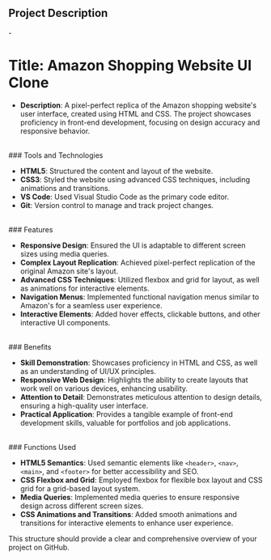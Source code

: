 
<h2> Project Description</h2>

-<h1>Title: Amazon Shopping Website UI Clone</h1>
- **Description**: A pixel-perfect replica of the Amazon shopping website's user interface, created using HTML and CSS. The project showcases proficiency in front-end development, focusing on design accuracy and responsive behavior.
<br>
### Tools and Technologies

- **HTML5**: Structured the content and layout of the website.
- **CSS3**: Styled the website using advanced CSS techniques, including animations and transitions.
- **VS Code**: Used Visual Studio Code as the primary code editor.
- **Git**: Version control to manage and track project changes.
<br>
### Features

- **Responsive Design**: Ensured the UI is adaptable to different screen sizes using media queries.
- **Complex Layout Replication**: Achieved pixel-perfect replication of the original Amazon site's layout.
- **Advanced CSS Techniques**: Utilized flexbox and grid for layout, as well as animations for interactive elements.
- **Navigation Menus**: Implemented functional navigation menus similar to Amazon's for a seamless user experience.
- **Interactive Elements**: Added hover effects, clickable buttons, and other interactive UI components.
<br>
### Benefits

- **Skill Demonstration**: Showcases proficiency in HTML and CSS, as well as an understanding of UI/UX principles.
- **Responsive Web Design**: Highlights the ability to create layouts that work well on various devices, enhancing usability.
- **Attention to Detail**: Demonstrates meticulous attention to design details, ensuring a high-quality user interface.
- **Practical Application**: Provides a tangible example of front-end development skills, valuable for portfolios and job applications.
<br>
### Functions Used

- **HTML5 Semantics**: Used semantic elements like `<header>`, `<nav>`, `<main>`, and `<footer>` for better accessibility and SEO.
- **CSS Flexbox and Grid**: Employed flexbox for flexible box layout and CSS grid for a grid-based layout system.
- **Media Queries**: Implemented media queries to ensure responsive design across different screen sizes.
- **CSS Animations and Transitions**: Added smooth animations and transitions for interactive elements to enhance user experience.

This structure should provide a clear and comprehensive overview of your project on GitHub.
